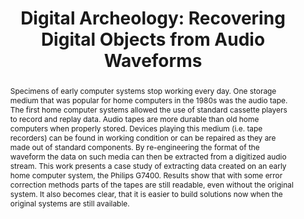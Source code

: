 ---
abstract: Specimens of early computer systems stop working every day. One storage
  medium that was popular for home computers in the 1980s was the audio tape. The
  first home computer systems allowed the use of standard cassette players to record
  and replay data. Audio tapes are more durable than old home computers when properly
  stored. Devices playing this medium (i.e. tape recorders) can be found in working
  condition or can be repaired as they are made out of standard components. By re-engineering
  the format of the waveform the data on such media can then be extracted from a digitized
  audio stream. This work presents a case study of extracting data created on an early
  home computer system, the Philips G7400. Results show that with some error correction
  methods parts of the tapes are still readable, even without the original system.
  It also becomes clear, that it is easier to build solutions now when the original
  systems are still available.
creators:
- Guttenbrunner, Mark
- Rauber, Andreas
- Lederer, Chrisanth
- John, Annu
- Ghete, Mihai
date: null
document_url: https://services.phaidra.univie.ac.at/api/object/o:294011/download
grand_parent: iPRES
institutions: []
keywords:
- san francisco
landing_page_url: https://phaidra.univie.ac.at/o:294011
language: eng
layout: publication
license: CC BY-SA 3.0 AT
notes_url: null
parent: iPRES 2009
publication_type: paper
size: 1555969
slides_url: null
source_name: iPRES
title: 'Digital Archeology: Recovering Digital Objects from Audio Waveforms'
year: 2009
---